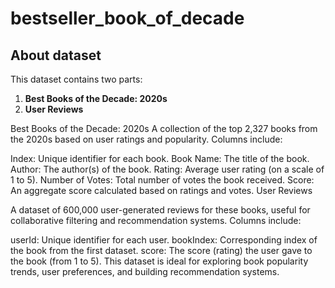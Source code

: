 # bestseller_book_of_decade

## About dataset
This dataset contains two parts:
1. **Best Books of the Decade: 2020s**
2. **User Reviews**

Best Books of the Decade: 2020s
A collection of the top 2,327 books from the 2020s based on user ratings and popularity. Columns include:

Index: Unique identifier for each book.
Book Name: The title of the book.
Author: The author(s) of the book.
Rating: Average user rating (on a scale of 1 to 5).
Number of Votes: Total number of votes the book received.
Score: An aggregate score calculated based on ratings and votes.
User Reviews

A dataset of 600,000 user-generated reviews for these books, useful for collaborative filtering and recommendation systems. Columns include:

userId: Unique identifier for each user.
bookIndex: Corresponding index of the book from the first dataset.
score: The score (rating) the user gave to the book (from 1 to 5).
This dataset is ideal for exploring book popularity trends, user preferences, and building recommendation systems.
